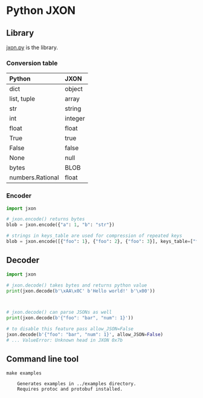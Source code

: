# Python JXON

## Library

[jxon.py](jxon.py) is the library.

### Conversion table

|Python          |JXON   |
|:---------------|:------|
|dict            |object |
|list, tuple     |array  |
|str             |string |
|int             |integer|
|float           |float  |
|True            |true   |
|False           |false  |
|None            |null   |
|bytes           |BLOB   |
|numbers.Rational|float  |


### Encoder

```python
import jxon

# jxon.encode() returns bytes
blob = jxon.encode({"a": 1, "b": "str"})

# strings in keys_table are used for compression of repeated keys
blob = jxon.encode([{"foo": 1}, {"foo": 2}, {"foo": 3}], keys_table=["foo"])
```

## Decoder

```python
import jxon

# jxon.decode() takes bytes and returns python value
print(jxon.decode(b'\xAA\x0C' b'Hello world!' b'\x00'))



# jxon.decode() can parse JSONs as well
print(jxon.decode(b'{"foo": "bar", "num": 1}'))

# to disable this feature pass allow_JSON=False
jxon.decode(b'{"foo": "bar", "num": 1}', allow_JSON=False)
# ... ValueError: Unknown head in JXON 0x7b
```

## Command line tool

```
make examples

    Generates examples in ../examples directory.
    Requires protoc and protobuf installed.
```
